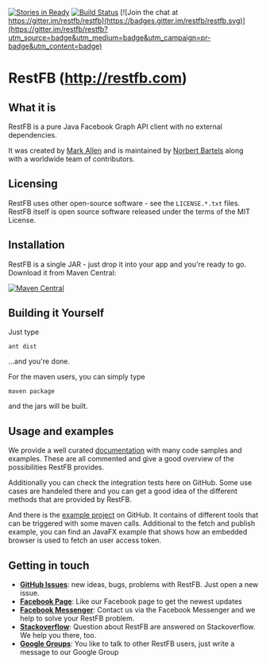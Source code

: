 [![Stories in Ready](https://badge.waffle.io/restfb/restfb.png?label=ready&title=Ready)](https://waffle.io/restfb/restfb)
[![Build Status](https://travis-ci.org/restfb/restfb.svg)](https://travis-ci.org/restfb/restfb)
[![Join the chat at https://gitter.im/restfb/restfb](https://badges.gitter.im/restfb/restfb.svg)](https://gitter.im/restfb/restfb?utm_source=badge&utm_medium=badge&utm_campaign=pr-badge&utm_content=badge)

# RestFB (http://restfb.com)
## What it is

RestFB is a pure Java Facebook Graph API client with no external dependencies.

It was created by [Mark Allen](http://revetkn.com) and is maintained by [Norbert Bartels](http://www.phpmonkeys.de/) along with a worldwide team of contributors.

## Licensing

RestFB uses other open-source software - see the `LICENSE.*.txt` files. 
RestFB itself is open source software released under the terms of the MIT License.

## Installation

RestFB is a single JAR - just drop it into your app and you're ready to go. Download it from Maven Central:

[![Maven Central](https://maven-badges.herokuapp.com/maven-central/com.restfb/restfb/badge.svg)](https://maven-badges.herokuapp.com/maven-central/com.restfb/restfb/)

## Building it Yourself

Just type

    ant dist
    
...and you're done. 

For the maven users, you can simply type

    maven package
    
and the jars will be built. 

## Usage and examples

We provide a well curated [documentation](http://restfb.com/documentation/) with many code samples and examples. These 
are all commented and give a good overview of the possibilities RestFB provides.

Additionally you can check the integration tests here on GitHub. Some use cases are handeled there and you
can get a good idea of the different methods that are provided by RestFB.

And there is the [example project](https://github.com/restfb/restfb-examples) on GitHub. It contains of different tools
that can be triggered with some maven calls. Additional to the fetch and publish example, you can find
an JavaFX example that shows how an embedded browser is used to fetch an user access token.

## Getting in touch

* **[GitHub Issues](https://github.com/restfb/restfb/issues/new)**: new ideas, bugs, problems with RestFB. Just open a new issue.
* **[Facebook Page](https://www.facebook.com/Restfb-909653922461664)**: Like our Facebook page to get the newest updates
* **[Facebook Messenger](https://fb.com/msg/Restfb-909653922461664)**: Contact us via the Facebook Messenger and we help to solve your RestFB problem.
* **[Stackoverflow](http://stackoverflow.com/questions/tagged/restfb)**: Question about RestFB are answered on Stackoverflow. We help you there, too.
* **[Google Groups](http://groups.google.com/group/restfb)**: You like to talk to other RestFB users, just write a message to our Google Group  